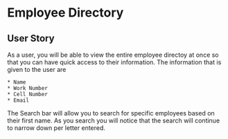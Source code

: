 # Employee Directory 

## User Story 
As a user, you will be able to view the entire employee directoy at once so that you can have quick access to their information. The information that is given to the user are 

    * Name 
    * Work Number 
    * Cell Number 
    * Email 

The Search bar will allow you to search for specific employees based on their first name. As you search you will notice that the search will continue to narrow down per letter entered. 

